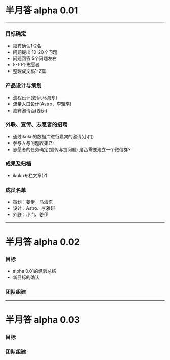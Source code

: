 # 半月答 alpha 0.01  

-----


### 目标确定      

* 嘉宾确认1-2名
* 问题提出:10-20个问题  
* 问题回答:5个问题左右   
* 5-10个志愿者   
* 整理成文稿1-2篇  

### 产品设计与策划

* 流程设计(姜伊,马海东)   
* 流量入口设计(Astro、李雅琪)  
* 嘉宾邀请函(姜伊)   


### 外联、宣传、志愿者的招聘  

* 通过ikuku的数据库进行嘉宾的邀请(小门)  
* 参与人与问题收集(?)  
* 志愿者的任务确定(宣传与提问题) 是否需要建立一个微信群?   


### 成果及归档  

* ikuku专栏文章(?)  


### 成员名单

* 策划：姜伊，马海东
* 设计：Astro、李雅琪
* 外联：小门、姜伊  


-----


# 半月答 alpha 0.02  


### 目标  

* alpha 0.01的经验总结   
* 新目标的确认  

### 团队组建   


-----


# 半月答 alpha 0.03  


### 目标   

### 团队组建  